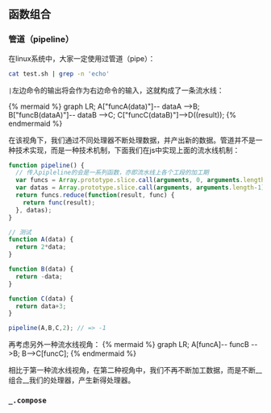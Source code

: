 ## 函数组合
### 管道（pipeline）
在linux系统中，大家一定使用过管道（pipe）：
```bash
cat test.sh | grep -n 'echo'
```

`|`左边命令的输出将会作为右边命令的输入，这就构成了一条流水线：

{% mermaid %}
graph LR;
A["funcA(data)"]-- dataA -->B;
B["funcB(dataA)"]-- dataB -->C;
C["funcC(dataB)"]-->D((result));
{% endmermaid %}

在该视角下，我们通过不同处理器不断处理数据，并产出新的数据。管道并不是一种技术实现，而是一种技术机制，下面我们在js中实现上面的流水线机制：
```js
function pipeline() {
  // 传入pipleline的会是一系列函数，亦即流水线上各个工段的加工期
  var funcs = Array.prototype.slice.call(arguments, 0, arguments.length-1);
  var datas = Array.prototype.slice.call(arguments, arguments.length-1);
  return funcs.reduce(function(result, func) {
    return func(result);
  }, datas);
}

// 测试
function A(data) {
  return 2*data;
}

function B(data) {
  return -data;
}

function C(data) {
  return data+3;
}

pipeline(A,B,C,2); // => -1
```

再考虑另外一种流水线视角：
{% mermaid %}
graph LR;
A[funcA]-- funcB -->B;
B-->C[funcC];
{% endmermaid %}

相比于第一种流水线视角，在第二种视角中，我们不再不断加工数据，而是不断__组合__我们的处理器，产生新得处理器。

### `_.compose`
